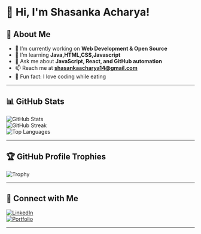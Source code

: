 # 👋 Hi, I'm Shasanka Acharya!

## 🚀 About Me
- 🔭 I’m currently working on **Web Development & Open Source**  
- 🌱 I’m learning **Java,HTML,CSS,Javascript**  
- 💬 Ask me about **JavaScript, React, and GitHub automation**  
- 📫 Reach me at **shasankaacharya14@gmail.com**  
- 🎯 Fun fact: I love coding while eating  

---

## 📊 GitHub Stats  
![GitHub Stats](https://github-readme-stats.vercel.app/api?username=Shasanka146&show_icons=true&theme=dark)  
![GitHub Streak](https://github-readme-streak-stats.herokuapp.com/?user=Shasanka146&theme=dark)  
![Top Languages](https://github-readme-stats.vercel.app/api/top-langs/?username=Shasanka146&layout=compact&theme=dark)  

---

## 🏆 GitHub Profile Trophies  

![Trophy](https://github-profile-trophy.vercel.app/?username=Shasanka146&theme=darkhub)  

---

## 📌 Connect with Me  
[![LinkedIn](https://img.shields.io/badge/LinkedIn-Profile-blue?logo=linkedin)](www.linkedin.com/in/shasanka-acharya-a36bb1318)  
[![Portfolio](https://img.shields.io/badge/Portfolio-Website-green)](https://www.facebook.com/share/17w24v37yA/?mibextid=wwXIfr)  

---



